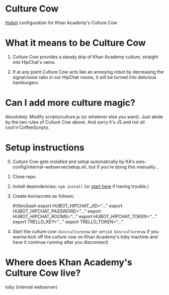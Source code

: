 Culture Cow
===========

<a href="http://hubot.github.com/">Hubot</a> configuration for Khan Academy's
Culture Cow

What it means to be Culture Cow
====================

1) Culture Cow provides a steady drip of Khan Academy culture, straight into
HipChat's veins.

2) If at any point Culture Cow acts like an annoying robot by decreasing the
signal:noise ratio in our HipChat rooms, it will be turned into delicious
hamburgers.

Can I add more culture magic?
=============================

Absolutely. Modify scripts/culture.js (or whatever else you want). Just abide
by the two rules of Culture Cow above. And sorry it's JS and not all
cool'n'CoffeeScripty.

Setup instructions
==================

0) Culture Cow gets installed and setup automatically by KA's aws-config/internal-webserver/setup.sh, but if you're doing this manually... 

1) Clone repo

2) Install dependencies: ```npm install``` (or [start here](https://github.com/github/hubot/tree/master/docs) if having trouble.)

3) Create bin/secrets as follows:

   #!/bin/bash
   export HUBOT_HIPCHAT_JID="..."
   export HUBOT_HIPCHAT_PASSWORD="..."
   export HUBOT_HIPCHAT_ROOMS="..."
   export HUBOT_HIPCHAT_TOKEN="..."
   export TRELLO_KEY="..."
   export TRELLO_TOKEN="..."

4) Start the culture cow: ```bin/culturecow``` (or ```setsid bin/culturecow```
if you wanna kick off the culture cow on Khan Academy's toby machine and have
it continue running after you disconnect)

Where does Khan Academy's Culture Cow live?
===========================================

toby (internal webserver)
